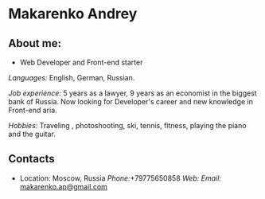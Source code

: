 # Makarenko Andrey

## About me: 

* Web Developer and Front-end starter

*Languages:* English, German, Russian.

*Job experience:* 5 years as a lawyer, 9 years as an economist in the biggest bank of Russia. Now looking for Developer's career and new knowledge in Front-end aria.

*Hobbies:* Traveling , photoshooting, ski, tennis, fitness, playing the piano and the guitar.

## Contacts

* Location: Moscow, Russia
*Phone:*+79775650858
*Web:*
*Email:* makarenko.ap@gmail.com






